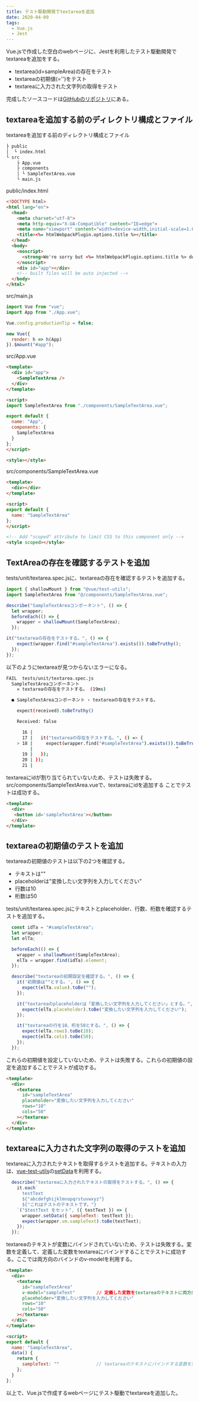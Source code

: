 ```yaml
---
title: テスト駆動開発でtextareaを追加
date: 2020-04-09
tags:
  - Vue.js
  - Jest
---
```


Vue.jsで作成した空白のwebページに、Jestを利用したテスト駆動開発でtextareaを追加をする。

- textarea(id=sampleArea)の存在をテスト
- textareaの初期値(='')をテスト
- textareaに入力された文字列の取得をテスト

完成したソースコードは[GitHubのリポジトリ](https://github.com/kubotama/sample_textarea)にある。

## textareaを追加する前のディレクトリ構成とファイル

textareaを追加する前のディレクトリ構成とファイル

```sh
├ public
│  └ index.html
└ src
    ├ App.vue
    ├ components
    │ └ SampleTextArea.vue
    └ main.js
```

public/index.html

```html
<!DOCTYPE html>
<html lang="en">
  <head>
    <meta charset="utf-8">
    <meta http-equiv="X-UA-Compatible" content="IE=edge">
    <meta name="viewport" content="width=device-width,initial-scale=1.0">
    <title><%= htmlWebpackPlugin.options.title %></title>
  </head>
  <body>
    <noscript>
      <strong>We're sorry but <%= htmlWebpackPlugin.options.title %> doesn't work properly without JavaScript enabled. Please enable it to continue.</strong>
    </noscript>
    <div id="app"></div>
    <!-- built files will be auto injected -->
  </body>
</html>
```

src/main.js

```javascript
import Vue from "vue";
import App from "./App.vue";

Vue.config.productionTip = false;

new Vue({
  render: h => h(App)
}).$mount("#app");
```

src/App.vue

```html
<template>
  <div id="app">
    <SampleTextArea />
  </div>
</template>

<script>
import SampleTextArea from "./components/SampleTextArea.vue";

export default {
  name: "App",
  components: {
    SampleTextArea
  }
};
</script>

<style></style>
```

src/components/SampleTextArea.vue

```html
<template>
  <div></div>
</template>

<script>
export default {
  name: "SampleTextArea"
};
</script>

<!-- Add "scoped" attribute to limit CSS to this component only -->
<style scoped></style>
```

## TextAreaの存在を確認するテストを追加

tests/unit/textarea.spec.jsに、textareaの存在を確認するテストを追加する。

```javascript
import { shallowMount } from "@vue/test-utils";
import SampleTextArea from "@/components/SampleTextArea.vue";

describe("SampleTextAreaコンポーネント", () => {
  let wrapper;
  beforeEach(() => {
    wrapper = shallowMount(SampleTextArea);
  });

it("textareaの存在をテストする。", () => {
    expect(wrapper.find("#sampleTextArea").exists()).toBeTruthy();
  });
});
```

以下のようにtextareaが見つからないエラーになる。

```sh
FAIL  tests/unit/textarea.spec.js
  SampleTextAreaコンポーネント
    ✕ textareaの存在をテストする。 (19ms)

  ● SampleTextAreaコンポーネント › textareaの存在をテストする。

    expect(received).toBeTruthy()

    Received: false

      16 |
      17 |   it("textareaの存在をテストする。", () => {
    > 18 |     expect(wrapper.find("#sampleTextArea").exists()).toBeTruthy();
         |                                                      ^
      19 |   });
      20 | });
      21 |
```

textareaにidが割り当てられていないため、テストは失敗する。src/components/SampleTextArea.vueで、textareaにidを追加する
ことでテストは成功する。

```html
<template>
  <div>
   <button id='sampleTextArea'></button>
  </div>
</template>
```

## textareaの初期値のテストを追加

textareaの初期値のテストは以下の2つを確認する。

- テキストは""
- placeholderは"変換したい文字列を入力してください"
- 行数は10
- 桁数は50

tests/unit/textarea.spec.jsにテキストとplaceholder、行数、桁数を確認するテストを追加する。

```javascript
  const idTa = "#sampleTextArea";
  let wrapper;
  let elTa;

  beforeEach(() => {
    wrapper = shallowMount(SampleTextArea);
    elTa = wrapper.find(idTa).element;
  });

  describe("textareaの初期設定を確認する。", () => {
    it('初期値は""とする。', () => {
      expect(elTa.value).toBe("");
    });

    it("textareaのplaceholderは「変換したい文字列を入力してください」とする。", () => {
      expect(elTa.placeholder).toBe("変換したい文字列を入力してください");
    });

    it("textareaの行を10、桁を50とする。", () => {
      expect(elTa.rows).toBe(10);
      expect(elTa.cols).toBe(50);
    });
  });
```

これらの初期値を設定していないため、テストは失敗する。これらの初期値の設定を追加することでテストが成功する。

```html
<template>
  <div>
    <textarea
      id="sampleTextArea"
      placeholder="変換したい文字列を入力してください"
      rows="10"
      cols="50"
    ></textarea>
  </div>
</template>
```

## textareaに入力された文字列の取得のテストを追加

textareaに入力されたテキストを取得するテストを追加する。テキストの入力は、[vue-test-utils](https://vue-test-utils.vuejs.org/ja/)の[setData](https://vue-test-utils.vuejs.org/ja/api/wrapper/#setdata-data)を利用する。

```javascript
  describe("textareaに入力されたテキストの取得をテストする。", () => {
    it.each`
      testText
      ${"abcdefghijklmnopqrstuvwxyz"}
      ${"これはテストのテキストです。"}
    `("$testText をセット", ({ testText }) => {
      wrapper.setData({ sampleText: testText });
      expect(wrapper.vm.sampleText).toBe(testText);
    });
  });
```

textareaのテキストが変数にバインドされていないため、テストは失敗する。変数を定義して、定義した変数をtextareaにバインドすることでテストに成功する。ここでは両方向のバインドのv-modelを利用する。

```html
<template>
  <div>
    <textarea
      id="sampleTextArea"
      v-model="sampleText"        // 定義した変数をtextareaのテキストに両方向でバインド
      placeholder="変換したい文字列を入力してください"
      rows="10"
      cols="50"
    ></textarea>
  </div>
</template>

<script>
export default {
  name: "SampleTextArea",
  data() {
    return {
      sampleText: ""              // textareaのテキストにバインドする変数を定義
    };
  }
};
```

以上で、Vue.jsで作成するwebページにテスト駆動でtextareaを追加した。
